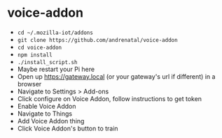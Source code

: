 voice-addon
===========

- `cd ~/.mozilla-iot/addons`
- `git clone https://github.com/andrenatal/voice-addon`
- `cd voice-addon`
- `npm install`
- `./install_script.sh`
- Maybe restart your Pi here
- Open up https://gateway.local (or your gateway's url if different) in a browser
- Navigate to Settings > Add-ons
- Click configure on Voice Addon, follow instructions to get token
- Enable Voice Addon
- Navigate to Things
- Add Voice Addon thing
- Click Voice Addon's button to train


